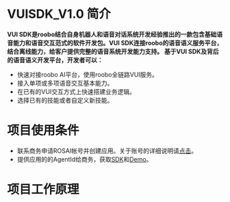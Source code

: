 
VUISDK_V1.0 简介
=

**VUI SDK是roobo结合自身机器人和语音对话系统开发经验推出的一款包含基础语音能力和语音交互范式的软件开发包。VUI SDK连接roobo的语音语义服务平台，结合离线能力，给客户提供完整的语音系统开发能力支持。 
基于VUI SDK及背后的语音语义开发平台，开发者可以：**

-  快速对接roobo AI平台，使用roobo全链路VUI服务。  
-  接入单项或多项语音交互基本能力。  
-  在已有的VUI交互方式上快速搭建业务逻辑。  
-  选择已有的技能或者自定义新技能。  


项目使用条件
=

-  联系商务申请ROSAI帐号并创建应用。关于账号的详细说明请[点击](https://github.com/271766152/docs/blob/master/VUI-SDK/2.0/doc/%E8%B4%A6%E5%8F%B7%E7%94%B3%E8%AF%B7%E6%96%B9%E6%B3%95.md)。    
-  提供应用的的AgentId给商务，获取[SDK]()和[Demo](https://github.com/271766152/docs/blob/master/VUI-SDK/2.0/doc/Demo.md)。  


项目工作原理
=
